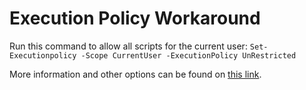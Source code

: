 # Execution Policy Workaround

Run this command to allow all scripts for the current user:
`Set-Executionpolicy -Scope CurrentUser -ExecutionPolicy UnRestricted`

More information and other options can be found on [this link](https://blog.netspi.com/15-ways-to-bypass-the-powershell-execution-policy/).